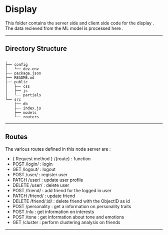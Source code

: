 # Display

This folder contains the server side and client side code for the display . 
The data recieved from the ML model is processed here .

----

## Directory Structure 
```
.
├── config
│   └── dev.env
├── package.json
├── README.md
├── public
│   ├── css
│   ├── js
│   └── partials
└── src
    ├── db
    ├── index.js
    ├── models
    └── routers
```

---

## Routes

The various routes defined in this node server are :

- { Request method } /{route} : function
- POST /login/ : login
- GET /logout/ : logout
- POST /user/ : register user
- PATCH /user/ : update user profile
- DELETE /user/ : delete user
- POST /friend/ : add friend for the logged in user
- PATCH /friend/ : update friend
- DELETE /friend/:id/ : delete friend with the ObjectID as id
- POST /personality : get a information on personality traits
- POST /nlu : get information on interests
- POST /tone : get information about tone and emotions
- GET /cluster : perform clustering analysis on friends

---